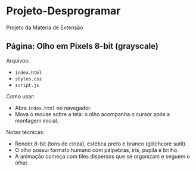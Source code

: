 # Projeto-Desprogramar
Projeto da Matéria de Extensão 
 
## Página: Olho em Pixels 8-bit (grayscale)

Arquivos:
- `index.html`
- `styles.css`
- `script.js`

Como usar:
- Abra `index.html` no navegador.
- Mova o mouse sobre a tela: o olho acompanha o cursor após a montagem inicial.

Notas técnicas:
- Render 8-bit (tons de cinza), estética preto e branco (glitchcore sutil).
- O olho possui formato humano com pálpebras, íris, pupila e brilho.
- A animação começa com tiles dispersos que se organizam e seguem o olhar.